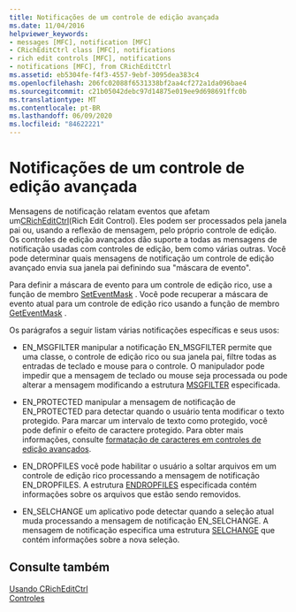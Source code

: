 ```yaml
---
title: Notificações de um controle de edição avançada
ms.date: 11/04/2016
helpviewer_keywords:
- messages [MFC], notification [MFC]
- CRichEditCtrl class [MFC], notifications
- rich edit controls [MFC], notifications
- notifications [MFC], from CRichEditCtrl
ms.assetid: eb5304fe-f4f3-4557-9ebf-3095dea383c4
ms.openlocfilehash: 206fc02088f6531338bf2aa4cf272a1da096bae4
ms.sourcegitcommit: c21b05042debc97d14875e019ee9d698691ffc0b
ms.translationtype: MT
ms.contentlocale: pt-BR
ms.lasthandoff: 06/09/2020
ms.locfileid: "84622221"
---
```

# <a name="notifications-from-a-rich-edit-control"></a>Notificações de um controle de edição avançada

Mensagens de notificação relatam eventos que afetam um[CRichEditCtrl](reference/cricheditctrl-class.md)(Rich Edit Control). Eles podem ser processados pela janela pai ou, usando a reflexão de mensagem, pelo próprio controle de edição. Os controles de edição avançados dão suporte a todas as mensagens de notificação usadas com controles de edição, bem como várias outras. Você pode determinar quais mensagens de notificação um controle de edição avançado envia sua janela pai definindo sua "máscara de evento".

Para definir a máscara de evento para um controle de edição rico, use a função de membro [SetEventMask](reference/cricheditctrl-class.md#seteventmask) . Você pode recuperar a máscara de evento atual para um controle de edição rico usando a função de membro [GetEventMask](reference/cricheditctrl-class.md#geteventmask) .

Os parágrafos a seguir listam várias notificações específicas e seus usos:

- EN_MSGFILTER manipular a notificação EN_MSGFILTER permite que uma classe, o controle de edição rico ou sua janela pai, filtre todas as entradas de teclado e mouse para o controle. O manipulador pode impedir que a mensagem de teclado ou mouse seja processada ou pode alterar a mensagem modificando a estrutura [MSGFILTER](/windows/win32/api/richedit/ns-richedit-msgfilter) especificada.

- EN_PROTECTED manipular a mensagem de notificação de EN_PROTECTED para detectar quando o usuário tenta modificar o texto protegido. Para marcar um intervalo de texto como protegido, você pode definir o efeito de caractere protegido. Para obter mais informações, consulte [formatação de caracteres em controles de edição avançados](character-formatting-in-rich-edit-controls.md).

- EN_DROPFILES você pode habilitar o usuário a soltar arquivos em um controle de edição rico processando a mensagem de notificação EN_DROPFILES. A estrutura [ENDROPFILES](/windows/win32/api/richedit/ns-richedit-endropfiles) especificada contém informações sobre os arquivos que estão sendo removidos.

- EN_SELCHANGE um aplicativo pode detectar quando a seleção atual muda processando a mensagem de notificação EN_SELCHANGE. A mensagem de notificação especifica uma estrutura [SELCHANGE](/windows/win32/api/richedit/ns-richedit-selchange) que contém informações sobre a nova seleção.

## <a name="see-also"></a>Consulte também

[Usando CRichEditCtrl](using-cricheditctrl.md)<br/>
[Controles](controls-mfc.md)
